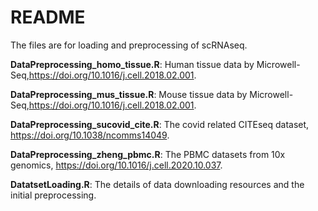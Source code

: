# README

The files are for loading and preprocessing of scRNAseq.

**DataPreprocessing_homo_tissue.R**: Human tissue data by Microwell-Seq,https://doi.org/10.1016/j.cell.2018.02.001.

**DataPreprocessing_mus_tissue.R**: Mouse tissue data by Microwell-Seq,https://doi.org/10.1016/j.cell.2018.02.001.

**DataPreprocessing_sucovid_cite.R**: The covid related CITEseq dataset, https://doi.org/10.1038/ncomms14049.

**DataPreprocessing_zheng_pbmc.R**: The PBMC datasets from 10x genomics, https://doi.org/10.1016/j.cell.2020.10.037.

**DatatsetLoading.R**: The details of data downloading resources and the initial preprocessing. 

